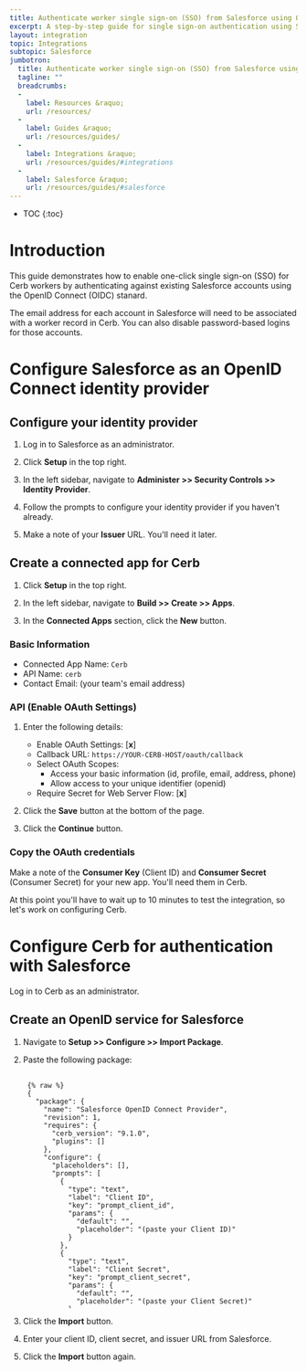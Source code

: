 ```yaml
---
title: Authenticate worker single sign-on (SSO) from Salesforce using OpenID Connect
excerpt: A step-by-step guide for single sign-on authentication using Salesforce accounts
layout: integration
topic: Integrations
subtopic: Salesforce
jumbotron:
  title: Authenticate worker single sign-on (SSO) from Salesforce using OpenID Connect
  tagline: ""
  breadcrumbs:
  -
    label: Resources &raquo;
    url: /resources/
  -
    label: Guides &raquo;
    url: /resources/guides/
  -
    label: Integrations &raquo;
    url: /resources/guides/#integrations
  -
    label: Salesforce &raquo;
    url: /resources/guides/#salesforce
---
```


* TOC
{:toc}

# Introduction

This guide demonstrates how to enable one-click single sign-on (SSO) for Cerb workers by authenticating against existing Salesforce accounts using the OpenID Connect (OIDC) stanard.

<div class="cerb-box note">
<p>The email address for each account in Salesforce will need to be associated with a worker record in Cerb. You can also disable password-based logins for those accounts.</p>
</div>

# Configure Salesforce as an OpenID Connect identity provider

## Configure your identity provider

1. Log in to Salesforce as an administrator.

1. Click **Setup** in the top right.

1. In the left sidebar, navigate to **Administer >> Security Controls >> Identity Provider**.

1. Follow the prompts to configure your identity provider if you haven't already.

1. Make a note of your **Issuer** URL. You'll need it later.

## Create a connected app for Cerb

1. Click **Setup** in the top right.

1. In the left sidebar, navigate to **Build >> Create >> Apps**.

1. In the **Connected Apps** section, click the **New** button.

### Basic Information

* Connected App Name: `Cerb`
* API Name: `cerb`
* Contact Email: (your team's email address)

### API (Enable OAuth Settings)

1. Enter the following details:
	* Enable OAuth Settings: [**x**]
	* Callback URL: `https://YOUR-CERB-HOST/oauth/callback`
	* Select OAuth Scopes:
		* Access your basic information (id, profile, email, address, phone)
		* Allow access to your unique identifier (openid)
	* Require Secret for Web Server Flow: [**x**]

1. Click the **Save** button at the bottom of the page.

1. Click the **Continue** button.

### Copy the OAuth credentials

Make a note of the **Consumer Key** (Client ID) and **Consumer Secret** (Consumer Secret) for your new app. You'll need them in Cerb.

At this point you'll have to wait up to 10 minutes to test the integration, so let's work on configuring Cerb.

# Configure Cerb for authentication with Salesforce 

Log in to Cerb as an administrator.

## Create an OpenID service for Salesforce

1. Navigate to **Setup >> Configure >> Import Package**.

1. Paste the following package:

	<pre style="max-height:29.5em;">
	<code class="language-json">
	{% raw %}
	{
	  "package": {
	    "name": "Salesforce OpenID Connect Provider",
	    "revision": 1,
	    "requires": {
	      "cerb_version": "9.1.0",
	      "plugins": []
	    },
	    "configure": {
	      "placeholders": [],
	      "prompts": [
	        {
	          "type": "text",
	          "label": "Client ID",
	          "key": "prompt_client_id",
	          "params": {
	            "default": "",
	            "placeholder": "(paste your Client ID)"
	          }
	        },
	        {
	          "type": "text",
	          "label": "Client Secret",
	          "key": "prompt_client_secret",
	          "params": {
	            "default": "",
	            "placeholder": "(paste your Client Secret)"
	          }
	        },
	        {
	          "type": "text",
	          "label": "Issuer URL",
	          "key": "prompt_issuer_url",
	          "params": {
	            "default": "",
	            "placeholder": "(paste your Isser URL from Salesforce)"
	          }
	        }
	      ]
	    }
	  },
	  "records": [
	    {
	      "uid": "service_salesforce",
	      "_context": "connected_service",
	      "name": "Salesforce",
	      "uid": "salesforce-oidc",
	      "extension_id": "cerb.service.provider.oidc",
	      "params": {
	        "client_id": "{{{prompt_client_id}}}",
	        "client_secret": "{{{prompt_client_secret}}}",
	        "scope": "openid profile",
	        "issuer": "{{{prompt_issuer_url}}}",
	        "authorization_url": "{{{prompt_issuer_url}}}/services/oauth2/authorize",
	        "access_token_url": "{{{prompt_issuer_url}}}/services/oauth2/token",
	        "userinfo_url": "{{{prompt_issuer_url}}}/services/oauth2/userinfo",
	        "jwks_url": "{{{prompt_issuer_url}}}/id/keys"
	      }
	    }
	  ]
	}
	{% endraw %}
	</code>
	</pre>

1. Click the **Import** button.

1. Enter your client ID, client secret, and issuer URL from Salesforce.

1. Click the **Import** button again.
